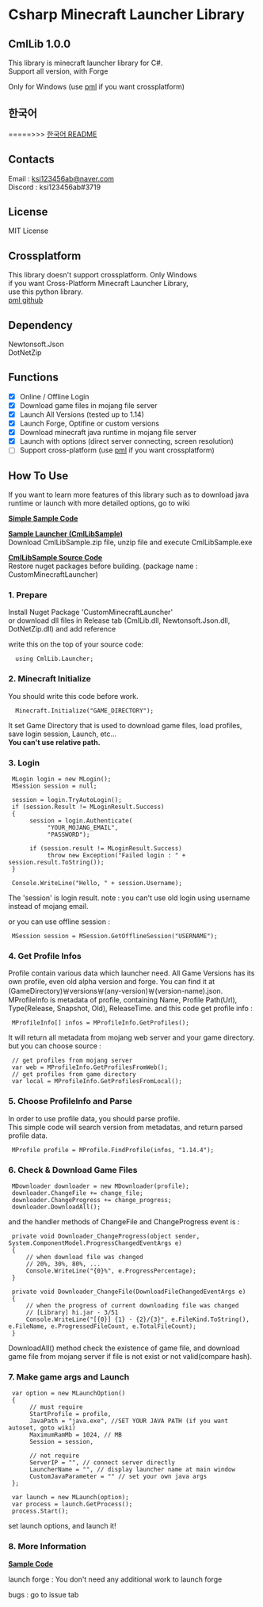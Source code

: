 ﻿# Csharp Minecraft Launcher Library

## CmlLib 1.0.0

 This library is minecraft launcher library for C#.  
 Support all version, with Forge

Only for Windows (use [pml](https://github.com/AlphaBs/pml) if you want crossplatform)

## 한국어

 =====>>> [한국어 README](https://github.com/AlphaBs/MinecraftLauncherLibrary/blob/master/docs/README-kr.md)

## Contacts

Email : ksi123456ab@naver.com  
Discord : ksi123456ab#3719  

## License

MIT License

## Crossplatform

This library doesn't support crossplatform. Only Windows  
if you want Cross-Platform Minecraft Launcher Library,  
use this python library.  
[pml github](https://github.com/AlphaBs/pml)

## Dependency

Newtonsoft.Json  
DotNetZip

## Functions

- [x] Online / Offline Login
- [x] Download game files in mojang file server
- [x] Launch All Versions (tested up to 1.14)
- [x] Launch Forge, Optifine or custom versions
- [x] Download minecraft java runtime in mojang file server
- [x] Launch with options (direct server connecting, screen resolution)
- [ ] Support cross-platform (use [pml](https://github.com/AlphaBs/pml) if you want crossplatform)

## How To Use

If you want to learn more features of this library such as to download java runtime or launch with more detailed options, go to wiki

**[Simple Sample Code](https://github.com/AlphaBs/MinecraftLauncherLibrary/wiki/Sample-Code)**  

**[Sample Launcher (CmlLibSample)](https://github.com/AlphaBs/MinecraftLauncherLibrary/releases)**  
Download CmlLibSample.zip file, unzip file and execute CmlLibSample.exe

**[CmlLibSample Source Code](https://github.com/AlphaBs/MinecraftLauncherLibrary/tree/master/CmlLibSample)**  
Restore nuget packages before building. (package name : CustomMinecraftLauncher)

### **1. Prepare**

Install Nuget Package 'CustomMinecraftLauncher'  
or download dll files in Release tab (CmlLib.dll, Newtonsoft.Json.dll, DotNetZip.dll) and add reference

write this on the top of your source code:  


      using CmlLib.Launcher;

### **2. Minecraft Initialize**

You should write this code before work.

      Minecraft.Initialize("GAME_DIRECTORY");

It set Game Directory that is used to download game files, load profiles, save login session, Launch, etc...  
**You can't use relative path.**

### **3. Login**

     MLogin login = new MLogin();
     MSession session = null;

     session = login.TryAutoLogin();
     if (session.Result != MLoginResult.Success)
     {
          session = login.Authenticate(
               "YOUR_MOJANG_EMAIL",
               "PASSWORD");

          if (session.result != MLoginResult.Success)
               throw new Exception("Failed login : " + session.result.ToString());
     }

     Console.WriteLine("Hello, " + session.Username);

The 'session' is login result.
note : you can't use old login using username instead of mojang email.

or you can use offline session :

     MSession session = MSession.GetOfflineSession("USERNAME");

### **4. Get Profile Infos**

Profile contain various data which launcher need.
All Game Versions has its own profile, even old alpha version and forge.
You can find it at (GameDirectory)￦versions￦(any-version)￦(version-name).json.
MProfileInfo is metadata of profile, containing Name, Profile Path(Url), Type(Release, Snapshot, Old), ReleaseTime.
and this code get profile info :

     MProfileInfo[] infos = MProfileInfo.GetProfiles();

It will return all metadata from mojang web server and your game directory.  
but you can choose source :

     // get profiles from mojang server
     var web = MProfileInfo.GetProfilesFromWeb();
     // get profiles from game directory
     var local = MProfileInfo.GetProfilesFromLocal();

### **5. Choose ProfileInfo and Parse**

In order to use profile data, you should parse profile.  
This simple code will search version from metadatas, and return parsed profile data.

     MProfile profile = MProfile.FindProfile(infos, "1.14.4");

### **6. Check & Download Game Files**

     MDownloader downloader = new MDownloader(profile);
     downloader.ChangeFile += change_file;
     downloader.ChangeProgress += change_progress;
     downloader.DownloadAll();

and the handler methods of ChangeFile and ChangeProgress event is :

     private void Downloader_ChangeProgress(object sender, System.ComponentModel.ProgressChangedEventArgs e)
     {
         // when download file was changed
         // 20%, 30%, 80%, ...
         Console.WriteLine("{0}%", e.ProgressPercentage);
     }
 
     private void Downloader_ChangeFile(DownloadFileChangedEventArgs e)
     {
         // when the progress of current downloading file was changed
         // [Library] hi.jar - 3/51
         Console.WriteLine("[{0}] {1} - {2}/{3}", e.FileKind.ToString(), e.FileName, e.ProgressedFileCount, e.TotalFileCount);
     }

DownloadAll() method check the existence of game file, and download game file from mojang server if file is not exist or not valid(compare hash).  

### **7. Make game args and Launch**

     var option = new MLaunchOption()
     {
          // must require
          StartProfile = profile,
          JavaPath = "java.exe", //SET YOUR JAVA PATH (if you want autoset, goto wiki)
          MaximumRamMb = 1024, // MB
          Session = session,
          
          // not require
          ServerIP = "", // connect server directly
          LauncherName = "", // display launcher name at main window
          CustomJavaParameter = "" // set your own java args
     };
     
     var launch = new MLaunch(option);
     var process = launch.GetProcess();
     process.Start();

set launch options, and launch it!


### **8. More Information**

**[Sample Code](https://github.com/AlphaBs/MinecraftLauncherLibrary/wiki/Sample-Code)**  

launch forge : You don't need any additional work to launch forge  

bugs : go to issue tab



